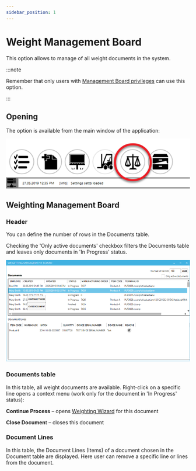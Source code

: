 ```yaml
---
sidebar_position: 1
---
```


# Weight Management Board

This option allows to manage of all weight documents in the system.

:::note

Remember that only users with [Management Board privileges](./../../../../administrator-guide/setting-up-the-application/setting-up-the-application.md) can use this option.

:::

## Opening

The option is available from the main window of the application:

![Management Board](./media/weight-management-board/management-board-icon.png)

## Weighting Management Board

### Header

You can define the number of rows in the Documents table.

Checking the 'Only active documents' checkbox filters the Documents table and leaves only documents in 'In Progress' status.

![Weighting Management Board](./media/weight-management-board/board.png)

### Documents table

In this table, all weight documents are available. Right-click on a specific line opens a context menu (work only for the document in 'In Progress' status):

**Continue Process** – opens [Weighting Wizard](./weight-scale-module.md) for this document

**Close Documen**t – closes this document

### Document Lines

In this table, the Document Lines (Items) of a document chosen in the Document table are displayed. Here user can remove a specific line or lines from the document.
